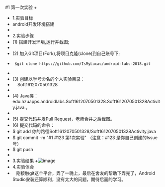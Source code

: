 #1 第一次实验
 + 
 + 1.实验目标
 + android开发环境搭建
 + 
 + 2.实验步骤
 + (1) 搭建开发环境,运行并截图;
 + 
 + (2) 加入Git项目(Fork),将项目克隆(clone)到自己账号下;
 +      $git clone https://github.com/IsMyLucas/android-labs-2018.git
 +      
 + (3) 创建以学号命名的个人实验目录：
 +     Soft1612070501328
 +      
 + (4) Java类：edu.hzuapps.androidlabs.Soft1612070501328.Soft1612070501328Activity.java 。
 + 
 + (5) 提交代码并发Pull Request，老师合并之后截图。
 + (6) 提交代码的命令：
 +  $ git add 你的路径Soft1612070501328/Soft1612070501328Activity.java
 +  $ git commit -m "#1 #123 第1次实验" （注意：#123 是你自己创建的Issue号）
 +  $ git push
 +
 + 3.实验结果
 +![image](https://raw.githubusercontent.com/IsMyLucas/android-labs-2018/master/Soft1612070501328/Soft1612070501328.png)
 + 4.实验体会
 +    刚接触git这个平台，弄了一晚上，最后在舍友的帮助下弄完了，Android Studio安装还算顺利，没有太大的问题，期待后面的学习。
